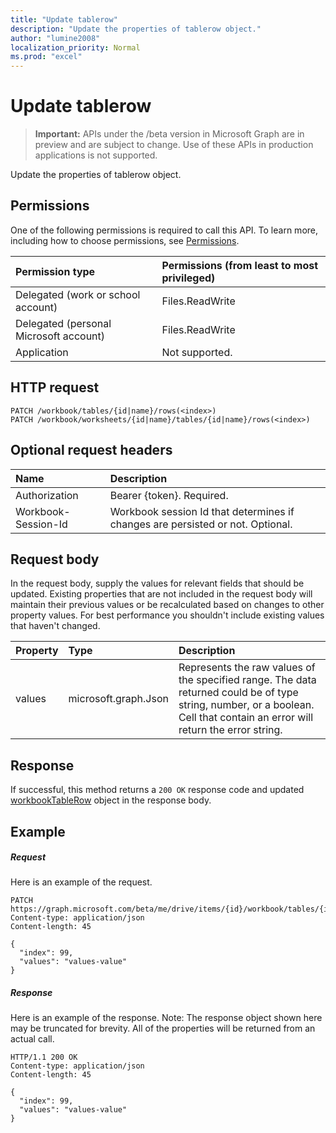 ```yaml
---
title: "Update tablerow"
description: "Update the properties of tablerow object."
author: "lumine2008"
localization_priority: Normal
ms.prod: "excel"
---
```


# Update tablerow

> **Important:** APIs under the /beta version in Microsoft Graph are in preview and are subject to change. Use of these APIs in production applications is not supported.

Update the properties of tablerow object.
## Permissions
One of the following permissions is required to call this API. To learn more, including how to choose permissions, see [Permissions](/graph/permissions-reference).

|Permission type      | Permissions (from least to most privileged)              |
|:--------------------|:---------------------------------------------------------|
|Delegated (work or school account) | Files.ReadWrite    |
|Delegated (personal Microsoft account) | Files.ReadWrite    |
|Application | Not supported. |

## HTTP request
<!-- { "blockType": "ignored" } -->
```http
PATCH /workbook/tables/{id|name}/rows(<index>)
PATCH /workbook/worksheets/{id|name}/tables/{id|name}/rows(<index>)
```
## Optional request headers
| Name       | Description|
|:-----------|:-----------|
| Authorization  | Bearer {token}. Required. |
| Workbook-Session-Id  | Workbook session Id that determines if changes are persisted or not. Optional.|

## Request body
In the request body, supply the values for relevant fields that should be updated. Existing properties that are not included in the request body will maintain their previous values or be recalculated based on changes to other property values. For best performance you shouldn't include existing values that haven't changed.

| Property	   | Type	|Description|
|:---------------|:--------|:----------|
|values|microsoft.graph.Json|Represents the raw values of the specified range. The data returned could be of type string, number, or a boolean. Cell that contain an error will return the error string.|

## Response

If successful, this method returns a `200 OK` response code and updated [workbookTableRow](../resources/workbooktablerow.md) object in the response body.
## Example
##### Request
Here is an example of the request.
<!-- {
  "blockType": "request",
  "name": "update_tablerow"
}-->
```http
PATCH https://graph.microsoft.com/beta/me/drive/items/{id}/workbook/tables/{id|name}/rows(<index>)
Content-type: application/json
Content-length: 45

{
  "index": 99,
  "values": "values-value"
}
```
##### Response
Here is an example of the response. Note: The response object shown here may be truncated for brevity. All of the properties will be returned from an actual call.
<!-- {
  "blockType": "response",
  "truncated": true,
  "@odata.type": "microsoft.graph.workbookTableRow"
} -->
```http
HTTP/1.1 200 OK
Content-type: application/json
Content-length: 45

{
  "index": 99,
  "values": "values-value"
}
```

<!-- uuid: 8fcb5dbc-d5aa-4681-8e31-b001d5168d79
2015-10-25 14:57:30 UTC -->
<!-- {
  "type": "#page.annotation",
  "description": "Update tablerow",
  "keywords": "",
  "section": "documentation",
  "tocPath": ""
}-->
